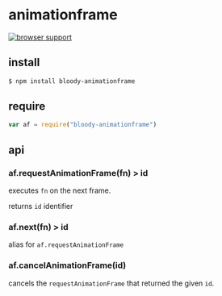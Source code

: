 # animationframe

[![browser support](https://ci.testling.com/bloodyowl/animationframe.png)
](https://ci.testling.com/bloodyowl/animationframe)

## install

```sh
$ npm install bloody-animationframe
```

## require

```javascript
var af = require("bloody-animationframe")
```

## api

### af.requestAnimationFrame(fn) > id

executes `fn` on the next frame.

returns `id` identifier

### af.next(fn) > id

alias for `af.requestAnimationFrame`


### af.cancelAnimationFrame(id)

cancels the `requestAnimationFrame` that returned the given `id`.
